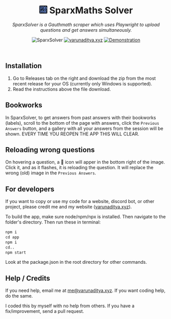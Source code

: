 
<div align='center'>

# <img src="logo.png" style="width: 25px"> SparxMaths Solver

_SparxSolver is a Gauthmath scraper which uses Playwright to upload questions and get answers simultaneously._ <br>

![SparxSolver](https://img.shields.io/badge/SparxSolver-1.0-%234696f7) [![varunaditya.xyz](https://img.shields.io/badge/varunaditya.xyz-%234696f7)](https://varunaditya.xyz) [![Demonstration](https://img.shields.io/badge/Demonstration-gray)](https://streamable.com/qh51k4)

</div> <br>

## Installation
1. Go to Releases tab on the right and download the zip from the most recent release for your OS (currently only Windows is supported).
2. Read the instructions above the file download.
## Bookworks
In SparxSolver, to get answers from past answers with their bookworks (labels), scroll to the bottom of the page with answers, click the `Previous Answers` button, and a gallery with all your answers from the session will be shown. EVERY TIME YOU REOPEN THE APP THIS WILL CLEAR.
## Reloading wrong questions
On hovering a question, a 🔄 icon will apper in the bottom right of the image. Click it, and as it flashes, it is reloading the question. It will replace the wrong (old) image in the `Previous Answers`.
## For developers
If you want to copy or use my code for a website, discord bot, or other project, please credit me and my website ([varunaditya.xyz](https://varunaditya.xyz)).

To build the app, make sure node/npm/npx is installed. Then navigate to the folder's directory. Then run these in terminal:

```
npm i
cd app
npm i
cd..
npm start
```

Look at the package.json in the root directory for other commands.

## Help / Credits
If you need help, email me at me@varunaditya.xyz. If you want coding help, do the same. 

I coded this by myself with no help from others. If you have a fix/improvement, send a pull request.
